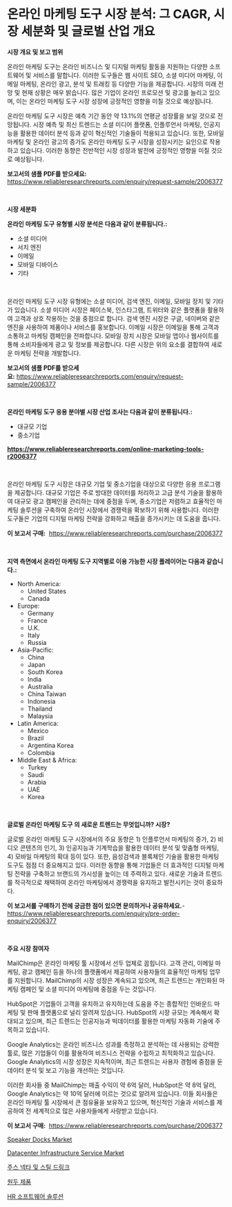 <p><h1>온라인 마케팅 도구 시장 분석: 그 CAGR, 시장 세분화 및 글로벌 산업 개요</h1></p><p><strong>시장 개요 및 보고 범위</strong></p>
<p><p>온라인 마케팅 도구는 온라인 비즈니스 및 디지털 마케팅 활동을 지원하는 다양한 소프트웨어 및 서비스를 말합니다. 이러한 도구들은 웹 사이트 SEO, 소셜 미디어 마케팅, 이메일 마케팅, 온라인 광고, 분석 및 트래킹 등 다양한 기능을 제공합니다. 시장의 미래 전망 및 현재 상황은 매우 밝습니다. 많은 기업이 온라인 프로모션 및 광고를 늘리고 있으며, 이는 온라인 마케팅 도구 시장 성장에 긍정적인 영향을 미칠 것으로 예상됩니다.</p><p>온라인 마케팅 도구 시장은 예측 기간 동안 약 13.1%의 연평균 성장률을 보일 것으로 전망됩니다. 시장 예측 및 최신 트렌드는 소셜 미디어 플랫폼, 인플루언서 마케팅, 인공지능을 활용한 데이터 분석 등과 같이 혁신적인 기술들이 적용되고 있습니다. 또한, 모바일 마케팅 및 온라인 광고의 증가도 온라인 마케팅 도구 시장을 성장시키는 요인으로 작용하고 있습니다. 이러한 동향은 전반적인 시장 성장과 발전에 긍정적인 영향을 미칠 것으로 예상됩니다.</p></p>
<p><strong>보고서의 샘플 PDF를 받으세요:</strong> <a href="https://www.reliableresearchreports.com/enquiry/request-sample/2006377">https://www.reliableresearchreports.com/enquiry/request-sample/2006377</a></p>
<p>&nbsp;</p>
<p><strong>시장 세분화</strong></p>
<p><strong>온라인 마케팅 도구 유형별 시장 분석은 다음과 같이 분류됩니다.:</strong></p>
<p><ul><li>소셜 미디어</li><li>서치 엔진</li><li>이메일</li><li>모바일 디바이스</li><li>기타</li></ul></p>
<p>&nbsp;</p>
<p><p>온라인 마케팅 도구 시장 유형에는 소셜 미디어, 검색 엔진, 이메일, 모바일 장치 및 기타가 있습니다. 소셜 미디어 시장은 페이스북, 인스타그램, 트위터와 같은 플랫폼을 활용하여 고객과 상호 작용하는 것을 중점으로 합니다. 검색 엔진 시장은 구글, 네이버와 같은 엔진을 사용하여 제품이나 서비스를 홍보합니다. 이메일 시장은 이메일을 통해 고객과 소통하고 마케팅 캠페인을 전파합니다. 모바일 장치 시장은 모바일 앱이나 웹사이트를 통해 소비자들에게 광고 및 정보를 제공합니다. 다른 시장은 위의 요소를 결합하여 새로운 마케팅 전략을 개발합니다.</p></p>
<p><strong>보고서의 샘플 PDF를 받으세요:</strong>&nbsp;<a href="https://www.reliableresearchreports.com/enquiry/request-sample/2006377">https://www.reliableresearchreports.com/enquiry/request-sample/2006377</a></p>
<p>&nbsp;</p>
<p><strong> 온라인 마케팅 도구 응용 분야별 시장 산업 조사는 다음과 같이 분류됩니다.:</strong></p>
<p><ul><li>대규모 기업</li><li>중소기업</li></ul></p>
<p><strong><a href="https://www.reliableresearchreports.com/online-marketing-tools-r2006377">https://www.reliableresearchreports.com/online-marketing-tools-r2006377</a></strong></p>
<p>&nbsp;</p>
<p><p>온라인 마케팅 도구 시장은 대규모 기업 및 중소기업을 대상으로 다양한 응용 프로그램을 제공합니다. 대규모 기업은 주로 방대한 데이터를 처리하고 고급 분석 기술을 활용하여 대규모 광고 캠페인을 관리하는 데에 중점을 두며, 중소기업은 저렴하고 효율적인 마케팅 솔루션을 구축하여 온라인 시장에서 경쟁력을 확보하기 위해 사용합니다. 이러한 도구들은 기업의 디지털 마케팅 전략을 강화하고 매출을 증가시키는 데 도움을 줍니다.</p></p>
<p><strong>이 보고서 구매:</strong>&nbsp; <a href="https://www.reliableresearchreports.com/purchase/2006377">https://www.reliableresearchreports.com/purchase/2006377</a></p>
<p>&nbsp;</p>
<p><strong>지역 측면에서 온라인 마케팅 도구 지역별로 이용 가능한 시장 플레이어는 다음과 같습니다.:</strong></p>
<p><ul>
    <li>
        North America:
        <ul>
            <li>United States</li>
            <li>Canada</li>
        </ul>
    </li>
    <li>
        Europe:
        <ul>
            <li>Germany</li>
            <li>France</li>
            <li>U.K.</li>
            <li>Italy</li>
            <li>Russia</li>
        </ul>
    </li>
    <li>
        Asia-Pacific:
        <ul>
            <li>China</li>
            <li>Japan</li>
            <li>South Korea</li>
            <li>India</li>
            <li>Australia</li>
            <li>China Taiwan</li>
            <li>Indonesia</li>
            <li>Thailand</li>
            <li>Malaysia</li>
        </ul>
    </li>
    <li>
        Latin America:
        <ul>
            <li>Mexico</li>
            <li>Brazil</li>
            <li>Argentina Korea</li>
            <li>Colombia</li>
        </ul>
    </li>
    <li>
        Middle East & Africa:
        <ul>
            <li>Turkey</li>
            <li>Saudi</li>
            <li>Arabia</li>
            <li>UAE</li>
            <li>Korea</li>
        </ul>
    </li>
    </ul></p>
<p>&nbsp;</p>
<p><strong>글로벌 온라인 마케팅 도구 의 새로운 트렌드는 무엇입니까? 시장?</strong></p>
<p><p>글로벌 온라인 마케팅 도구 시장에서의 주요 동향은 1) 인플루언서 마케팅의 증가, 2) 비디오 콘텐츠의 인기, 3) 인공지능과 기계학습을 활용한 데이터 분석 및 맞춤형 마케팅, 4) 모바일 마케팅의 확대 등이 있다. 또한, 음성검색과 블록체인 기술을 활용한 마케팅 도구도 점점 더 중요해지고 있다. 이러한 동향을 통해 기업들은 더 효과적인 디지털 마케팅 전략을 구축하고 브랜드의 가시성을 높이는 데 주력하고 있다. 새로운 기술과 트렌드를 적극적으로 채택하여 온라인 마케팅에서 경쟁력을 유지하고 발전시키는 것이 중요하다.</p></p>
<p><strong>이 보고서를 구매하기 전에 궁금한 점이 있으면 문의하거나 공유하세요.</strong>- <a href="https://www.reliableresearchreports.com/enquiry/pre-order-enquiry/2006377">https://www.reliableresearchreports.com/enquiry/pre-order-enquiry/2006377</a></p>
<p>&nbsp;</p>
<p><strong>주요 시장 참여자</strong></p>
<p><p>MailChimp은 온라인 마케팅 툴 시장에서 선두 업체로 꼽힙니다. 고객 관리, 이메일 마케팅, 광고 캠페인 등을 하나의 플랫폼에서 제공하여 사용자들의 효율적인 마케팅 업무를 지원합니다. MailChimp의 시장 성장은 계속되고 있으며, 최근 트렌드는 개인화된 마케팅 캠페인 및 소셜 미디어 마케팅에 중점을 두는 것입니다. </p><p>HubSpot은 기업들이 고객을 유치하고 유지하는데 도움을 주는 종합적인 인바운드 마케팅 및 판매 플랫폼으로 널리 알려져 있습니다. HubSpot의 시장 규모는 계속해서 확대되고 있으며, 최근 트렌드는 인공지능과 빅데이터를 활용한 마케팅 자동화 기술에 주목하고 있습니다. </p><p>Google Analytics는 온라인 비즈니스 성과를 측정하고 분석하는 데 사용되는 강력한 툴로, 많은 기업들이 이를 활용하여 비즈니스 전략을 수립하고 최적화하고 있습니다. Google Analytics의 시장 성장은 지속적이며, 최근 트렌드는 사용자 경험에 중점을 둔 데이터 분석 및 보고 기능을 개선하는 것입니다. </p><p>이러한 회사들 중 MailChimp는 매출 수익이 약 6억 달러, HubSpot은 약 8억 달러, Google Analytics는 약 10억 달러에 이르는 것으로 알려져 있습니다. 이들 회사들은 온라인 마케팅 툴 시장에서 큰 점유율을 보유하고 있으며, 혁신적인 기술과 서비스를 제공하여 전 세계적으로 많은 사용자들에게 사랑받고 있습니다.</p></p>
<p><strong>이 보고서 구매:</strong>&nbsp;&nbsp;<a href="https://www.reliableresearchreports.com/purchase/2006377">https://www.reliableresearchreports.com/purchase/2006377</a></p>
<p><p><a href="https://www.linkedin.com/pulse/speaker-docks-market-size-trends-complete-industry-overview-2024-uh5qe?trackingId=ycJp%2F31zpfc6j%2BDspCqf9g%3D%3D">Speaker Docks Market</a></p><p><a href="https://github.com/nathandecarvalho/Market-Research-Report-List-3/blob/main/datacenter-infrastructure-service-market.md">Datacenter Infrastructure Service Market</a></p><p><a href="https://medium.com/@cierrahayes645/%EC%A3%BC%EC%8A%A4-%EB%84%A5%ED%83%80-%EA%B7%B8%EB%A6%AC%EA%B3%A0-%EC%8A%A4%ED%8B%B8-%EC%9D%8C%EB%A3%8C-%EC%8B%9C%EC%9E%A5-%EC%A7%80%ED%91%9C-%ED%95%B4%EC%84%9D-%EC%8B%9C%EC%9E%A5-%EC%A0%90%EC%9C%A0%EC%9C%A8-%ED%8A%B8%EB%A0%8C%EB%93%9C-%EA%B7%B8%EB%A6%AC%EA%B3%A0-%EC%84%B1%EC%9E%A5-%ED%8C%A8%ED%84%B4-fb199f047868">주스 넥타 및 스틸 드링크</a></p><p><a href="https://medium.com/@emmettsaynford43546/%EC%BD%A9-%EC%A0%9C%ED%92%88-%EC%8B%9C%EC%9E%A5-%EA%B7%9C%EB%AA%A8-%EB%B0%8F-%EC%8B%9C%EC%9E%A5-%EB%8F%99%ED%96%A5-%EC%99%84%EC%A0%84%ED%95%9C-%EC%82%B0%EC%97%85-%EA%B0%9C%EC%9A%94-2024%EB%85%84%EB%B6%80%ED%84%B0-2031%EB%85%84%EA%B9%8C%EC%A7%80-ab37924c6e69">원두 제품</a></p><p><a href="https://github.com/Howaoole34545/Market-Research-Report-List-1/blob/main/757012353844.md">HR 소프트웨어 솔루션</a></p></p>